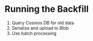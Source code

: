 # Running the Backfill

1. Query Cosmos DB for old data
2. Serialize and upload to Blob
3. Use batch processing